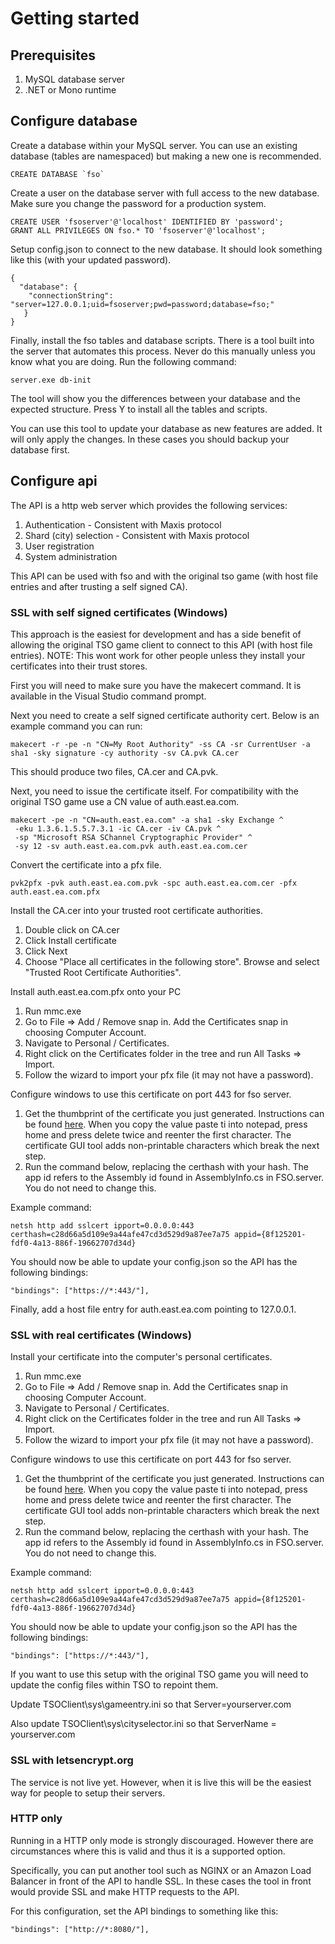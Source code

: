 # Getting started #
## Prerequisites ##
1. MySQL database server
2. .NET or Mono runtime

## Configure database ##
Create a database within your MySQL server. You can use an existing database (tables are namespaced) but making a new one is recommended.

    CREATE DATABASE `fso`

Create a user on the database server with full access to the new database. Make sure you change the password for a production system.

    CREATE USER 'fsoserver'@'localhost' IDENTIFIED BY 'password';
    GRANT ALL PRIVILEGES ON fso.* TO 'fsoserver'@'localhost';

Setup config.json to connect to the new database. It should look something like this (with your updated password).

    {
      "database": {
    	"connectionString": "server=127.0.0.1;uid=fsoserver;pwd=password;database=fso;"
       }
    }
    
Finally, install the fso tables and database scripts. There is a tool built into the server that automates this process. Never do this manually unless you know what you are doing. Run the following command:

    server.exe db-init

The tool will show you the differences between your database and the expected structure. Press Y to install all the tables and scripts.

You can use this tool to update your database as new features are added. It will only apply the changes. In these cases you should backup your database first.

## Configure api ##
The API is a http web server which provides the following services:

1. Authentication - Consistent with Maxis protocol
2. Shard (city) selection - Consistent with Maxis protocol
3. User registration
4. System administration

This API can be used with fso and with the original tso game (with host file entries and after trusting a self signed CA).

### SSL with self signed certificates (Windows) ###
This approach is the easiest for development and has a side benefit of allowing the original TSO game client to connect to this API (with host file entries). NOTE: This wont work for other people unless they install your certificates into their trust stores.

First you will need to make sure you have the makecert command. It is available in the Visual Studio command prompt.

Next you need to create a self signed certificate authority cert. Below is an example command you can run:
    
    makecert -r -pe -n "CN=My Root Authority" -ss CA -sr CurrentUser -a sha1 -sky signature -cy authority -sv CA.pvk CA.cer

This should produce two files, CA.cer and CA.pvk.

Next, you need to issue the certificate itself. For compatibility with the original TSO game use a CN value of auth.east.ea.com.

    makecert -pe -n "CN=auth.east.ea.com" -a sha1 -sky Exchange ^
     -eku 1.3.6.1.5.5.7.3.1 -ic CA.cer -iv CA.pvk ^
     -sp "Microsoft RSA SChannel Cryptographic Provider" ^
     -sy 12 -sv auth.east.ea.com.pvk auth.east.ea.com.cer

Convert the certificate into a pfx file.

    pvk2pfx -pvk auth.east.ea.com.pvk -spc auth.east.ea.com.cer -pfx auth.east.ea.com.pfx

Install the CA.cer into your trusted root certificate authorities. 

1. Double click on CA.cer
2. Click Install certificate
3. Click Next
4. Choose "Place all certificates in the following store". Browse and select "Trusted Root Certificate Authorities".

Install auth.east.ea.com.pfx onto your PC

1. Run mmc.exe
2. Go to File => Add / Remove snap in. Add the Certificates snap in choosing Computer Account.
3. Navigate to Personal / Certificates.
4. Right click on the Certificates folder in the tree and run All Tasks => Import.
5. Follow the wizard to import your pfx file (it may not have a password).

Configure windows to use this certificate on port 443 for fso server.

1. Get the thumbprint of the certificate you just generated. Instructions can be found [here](https://msdn.microsoft.com/en-us/library/ms734695(v=vs.110).aspx). When you copy the value paste ti into notepad, press home and press delete twice and reenter the first character. The certificate GUI tool adds non-printable characters which break the next step.
2. Run the command below, replacing the certhash with your hash. The app id refers to the Assembly id found in AssemblyInfo.cs in FSO.server. You do not need to change this.

Example command:

    netsh http add sslcert ipport=0.0.0.0:443 certhash=c28d66a5d109e9a44afe47cd3d529d9a87ee7a75 appid={8f125201-fdf0-4a13-886f-19662707d34d}

You should now be able to update your config.json so the API has the following bindings:

    "bindings": ["https://*:443/"],

Finally, add a host file entry for auth.east.ea.com pointing to 127.0.0.1.

### SSL with real certificates (Windows) ###
Install your certificate into the computer's personal certificates.

1. Run mmc.exe
2. Go to File => Add / Remove snap in. Add the Certificates snap in choosing Computer Account.
3. Navigate to Personal / Certificates.
4. Right click on the Certificates folder in the tree and run All Tasks => Import.
5. Follow the wizard to import your pfx file (it may not have a password).

Configure windows to use this certificate on port 443 for fso server.

1. Get the thumbprint of the certificate you just generated. Instructions can be found [here](https://msdn.microsoft.com/en-us/library/ms734695(v=vs.110).aspx). When you copy the value paste ti into notepad, press home and press delete twice and reenter the first character. The certificate GUI tool adds non-printable characters which break the next step.
2. Run the command below, replacing the certhash with your hash. The app id refers to the Assembly id found in AssemblyInfo.cs in FSO.server. You do not need to change this.

Example command:

    netsh http add sslcert ipport=0.0.0.0:443 certhash=c28d66a5d109e9a44afe47cd3d529d9a87ee7a75 appid={8f125201-fdf0-4a13-886f-19662707d34d}

You should now be able to update your config.json so the API has the following bindings:

    "bindings": ["https://*:443/"],


If you want to use this setup with the original TSO game you will need to update the config files within TSO to repoint them.

Update TSOClient\sys\gameentry.ini so that Server=yourserver.com

Also update TSOClient\sys\cityselector.ini so that ServerName = yourserver.com

### SSL with letsencrypt.org ###
The service is not live yet. However, when it is live this will be the easiest way for people to setup their servers.

### HTTP only ###
Running in a HTTP only mode is strongly discouraged. However there are circumstances where this is valid and thus it is a supported option.

Specifically, you can put another tool such as NGINX or an Amazon Load Balancer in front of the API to handle SSL. In these cases the tool in front would provide SSL and make HTTP requests to the API.

For this configuration, set the API bindings to something like this:

    "bindings": ["http://*:8080/"],